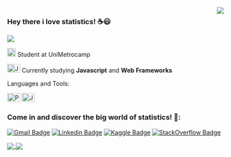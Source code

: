 
<!-- API Github Stats --> 
<img align='right' src="https://github-readme-stats.vercel.app/api?username=LucasKiraly&show_icons=true&theme=midnight-purple">

### Hey there i love statistics! :coffee::smiley:

<!--Badge Overiew-->
<img src="https://img.shields.io/static/v1?label=Overview&message=LucasKiraly&color=9745f5&style=for-the-badge&logo=GitHub">

<p>

<img src="https://images.educamaisbrasil.com.br/content/superior/instituicao/logo/g/unimetrocamp-wyden.png" alt="Ibmec logo" width="20" height="20"> Student at UniMetrocamp

<img src="https://simpleicons.org/icons/jupyter.svg" alt="Jupyter" width="30" height="20"> Currently studying **Javascript** and **Web Frameworks**

Languages and Tools:


<img src="https://simpleicons.org/icons/python.svg" alt="Python" width="30" height="20"> <img src="https://simpleicons.org/icons/jupyter.svg" alt="Jupyter" width="30" height="20">
</p>

### Come in and discover the big world of statistics! :speech_balloon::

[![Gmail Badge](https://img.shields.io/badge/-Email-black?style=flat-square&logo=Gmail&logoColor=9745f5&link=mailto:lucas.kiralycs@gmail.com)](mailto:lucas.kiralycs@gmail.com)
[![Linkedin Badge](https://img.shields.io/badge/-LinkedIn-black?style=flat-square&logo=Linkedin&logoColor=9745f5&link=https://www.linkedin.com/in/lucas-kiralycs/)](https://www.linkedin.com/in/lucas-kiralycs/)
[![Kaggle Badge](https://img.shields.io/badge/-Kaggle-black?style=flat-square&logo=Kaggle&logoColor=9745f5&link=https://www.kaggle.com/lucaskiraly00)](https://www.kaggle.com/lucaskiraly00)
[![StackOverflow Badge](https://img.shields.io/badge/-StackOverflow-black?style=flat-square&logo=StackOverflow&logoColor=9745f5&link=https://stackoverflow.com/users/12475539/lucaskiraly?tab=profile)](https://stackoverflow.com/users/12475539/lucaskiraly?tab=profile)

<a href="https://github.com/LucasKiraly/DataScience-EN">

  <img align="center" src="https://github-readme-stats.vercel.app/api/pin/?username=LucasKiraly&repo=DataScience-EN&theme=midnight-purple"/>

</a>

<a href="https://github.com/LucasKiraly/DataScience-PTBR">

  <img align="center" src="https://github-readme-stats.vercel.app/api/pin/?username=LucasKiraly&repo=DataScience-PTBR&theme=midnight-purple"/>

</a>